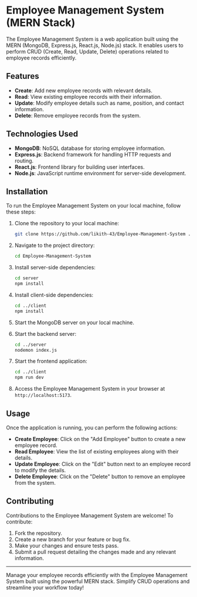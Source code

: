 # Employee Management System (MERN Stack)




The Employee Management System is a web application built using the MERN (MongoDB, Express.js, React.js, Node.js) stack. It enables users to perform CRUD (Create, Read, Update, Delete) operations related to employee records efficiently.

## Features

- **Create**: Add new employee records with relevant details.
- **Read**: View existing employee records with their information.
- **Update**: Modify employee details such as name, position, and contact information.
- **Delete**: Remove employee records from the system.

## Technologies Used

- **MongoDB**: NoSQL database for storing employee information.
- **Express.js**: Backend framework for handling HTTP requests and routing.
- **React.js**: Frontend library for building user interfaces.
- **Node.js**: JavaScript runtime environment for server-side development.

## Installation

To run the Employee Management System on your local machine, follow these steps:

1. Clone the repository to your local machine:

   ```bash
   git clone https://github.com/likith-43/Employee-Management-System .
   ```

2. Navigate to the project directory:

   ```bash
   cd Employee-Management-System
   ```

3. Install server-side dependencies:

   ```bash
   cd server
   npm install
   ```

4. Install client-side dependencies:

   ```bash
   cd ../client
   npm install
   ```

5. Start the MongoDB server on your local machine.

6. Start the backend server:

   ```bash
   cd ../server
   nodemon index.js
   ```

7. Start the frontend application:

   ```bash
   cd ../client
   npm run dev
   ```

8. Access the Employee Management System in your browser at `http://localhost:5173`.

## Usage

Once the application is running, you can perform the following actions:

- **Create Employee**: Click on the "Add Employee" button to create a new employee record.
- **Read Employee**: View the list of existing employees along with their details.
- **Update Employee**: Click on the "Edit" button next to an employee record to modify the details.
- **Delete Employee**: Click on the "Delete" button to remove an employee from the system.

## Contributing

Contributions to the Employee Management System are welcome! To contribute:

1. Fork the repository.
2. Create a new branch for your feature or bug fix.
3. Make your changes and ensure tests pass.
4. Submit a pull request detailing the changes made and any relevant information.

---

Manage your employee records efficiently with the Employee Management System built using the powerful MERN stack. Simplify CRUD operations and streamline your workflow today!
